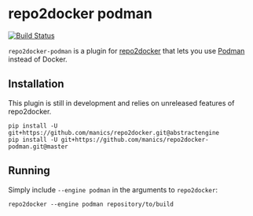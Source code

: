 # repo2docker podman

[![Build Status](https://travis-ci.com/manics/repo2docker-podman.svg?branch=master)](https://travis-ci.com/manics/repo2docker-podman)

`repo2docker-podman` is a plugin for [repo2docker](http://repo2docker.readthedocs.io) that lets you use [Podman](https://podman.io/) instead of Docker.


## Installation

This plugin is still in development and relies on unreleased features of repo2docker.

    pip install -U git+https://github.com/manics/repo2docker.git@abstractengine
    pip install -U git+https://github.com/manics/repo2docker-podman.git@master


## Running

Simply include `--engine podman` in the arguments to `repo2docker`:

    repo2docker --engine podman repository/to/build

